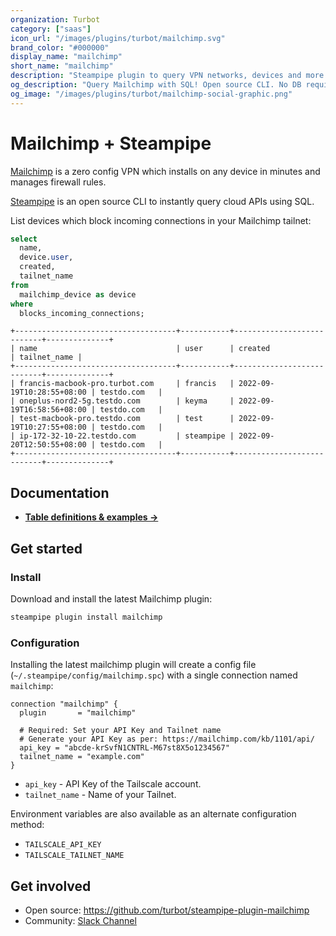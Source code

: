 ```yaml
---
organization: Turbot
category: ["saas"]
icon_url: "/images/plugins/turbot/mailchimp.svg"
brand_color: "#000000"
display_name: "mailchimp"
short_name: "mailchimp"
description: "Steampipe plugin to query VPN networks, devices and more from mailchimp."
og_description: "Query Mailchimp with SQL! Open source CLI. No DB required."
og_image: "/images/plugins/turbot/mailchimp-social-graphic.png"
---
```


# Mailchimp + Steampipe

[Mailchimp](https://mailchimp.com) is a zero config VPN which installs on any device in minutes and manages firewall rules.

[Steampipe](https://steampipe.io) is an open source CLI to instantly query cloud APIs using SQL.

List devices which block incoming connections in your Mailchimp tailnet:

```sql
select
  name,
  device.user,
  created,
  tailnet_name
from
  mailchimp_device as device
where
  blocks_incoming_connections;
```

```
+------------------------------------+-----------+---------------------------+--------------+
| name                               | user      | created                   | tailnet_name |
+------------------------------------+-----------+---------------------------+--------------+
| francis-macbook-pro.turbot.com     | francis   | 2022-09-19T10:28:55+08:00 | testdo.com   |
| oneplus-nord2-5g.testdo.com        | keyma     | 2022-09-19T16:58:56+08:00 | testdo.com   |
| test-macbook-pro.testdo.com        | test      | 2022-09-19T10:27:55+08:00 | testdo.com   |
| ip-172-32-10-22.testdo.com         | steampipe | 2022-09-20T12:50:55+08:00 | testdo.com   |
+------------------------------------+-----------+---------------------------+--------------+
```

## Documentation

- **[Table definitions & examples →](/plugins/turbot/mailchimp/tables)**

## Get started

### Install

Download and install the latest Mailchimp plugin:

```bash
steampipe plugin install mailchimp
```

### Configuration

Installing the latest mailchimp plugin will create a config file (`~/.steampipe/config/mailchimp.spc`) with a single connection named `mailchimp`:

```hcl
connection "mailchimp" {
  plugin       = "mailchimp"

  # Required: Set your API Key and Tailnet name
  # Generate your API Key as per: https://mailchimp.com/kb/1101/api/
  api_key = "abcde-krSvfN1CNTRL-M67st8X5o1234567"
  tailnet_name = "example.com"
}
```

- `api_key` - API Key of the Tailscale account.
- `tailnet_name` - Name of your Tailnet.

Environment variables are also available as an alternate configuration method:
* `TAILSCALE_API_KEY`
* `TAILSCALE_TAILNET_NAME`

## Get involved

- Open source: https://github.com/turbot/steampipe-plugin-mailchimp
- Community: [Slack Channel](https://steampipe.io/community/join)
